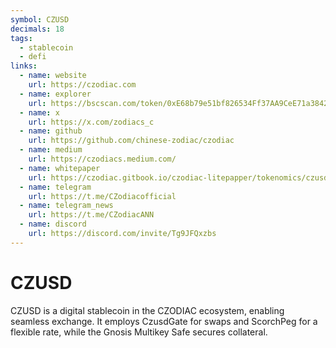 ```yaml
---
symbol: CZUSD
decimals: 18
tags:
  - stablecoin
  - defi
links:
  - name: website
    url: https://czodiac.com
  - name: explorer
    url: https://bscscan.com/token/0xE68b79e51bf826534Ff37AA9CeE71a3842ee9c70
  - name: x
    url: https://x.com/zodiacs_c
  - name: github
    url: https://github.com/chinese-zodiac/czodiac
  - name: medium
    url: https://czodiacs.medium.com/
  - name: whitepaper
    url: https://czodiac.gitbook.io/czodiac-litepapper/tokenomics/czusd
  - name: telegram
    url: https://t.me/CZodiacofficial
  - name: telegram_news
    url: https://t.me/CZodiacANN
  - name: discord
    url: https://discord.com/invite/Tg9JFQxzbs
---
```


# CZUSD

CZUSD is a digital stablecoin in the CZODIAC ecosystem, enabling seamless exchange. It employs CzusdGate for swaps and ScorchPeg for a flexible rate, while the Gnosis Multikey Safe secures collateral.
